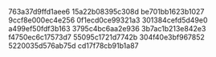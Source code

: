 763a37d9ffd1aee6
15a22b08395c308d
be701bb1623b1027
9ccf8e000ec4e256
0f1ecd0ce99321a3
301384cefd5d49e0
a499ef50fdf3b163
3795c4bc6aa2e936
3b7ac1b213e842e3
f4750ec6c17573d7
55095c1721d7742b
304f40e3bf967852
5220035d576ab75d
cd17f78cb91b1a87
